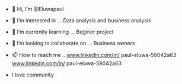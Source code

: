 - 👋 Hi, I’m @Eluwapaul
- 👀 I’m interested in ... Data analysis and business analysis
- 🌱 I’m currently learning ... Beginer project
- 💞️ I’m looking to collaborate on ... Business owners
- 📫 How to reach me ...www.linkedin.com/in/
paul-eluwa-58042a63
www.linkedin.com/in/
paul-eluwa-58042a63


- I love community



<!---
Eluwapaul/Eluwapaul is a ✨ special ✨ repository because its `README.md` (this file) appears on your GitHub profile.
You can click the Preview link to take a look at your changes.
--->
